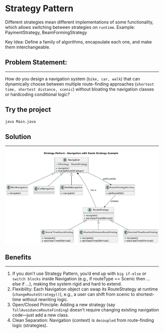 # Strategy Pattern

Different strategies mean different implementations of some functionality, which allows switching between strategies on `runtime`.
Example: PaymentStrategy, BeamFormingStrategy

Key Idea: Define a family of algorithms, encapsulate each one, and make them interchangeable.

## Problem Statement:
---
How do you design a navigation system (`bike, car, walk`) that can dynamically choose between multiple route-finding approaches (`shortest time, shortest distance, scenic`) without bloating the navigation classes or hardcoding conditional logic?

## Try the project
```bash
java Main.java
```
## Solution
---
![image-text](https://github.com/ashishjain0338/lld_pattern_theory/blob/main/images/Navigation_With_Route_Strategy.png)

## Benefits
---
1. If you don’t use Strategy Pattern, you’d end up with `big if-else` or `switch blocks` inside Navigation (e.g., if routeType == Scenic then ... else if ...), making the system rigid and hard to extend.
2. Flexibility: Each Navigation object can swap its RouteStrategy at runtime (`changeRouteStrategy()`), e.g., a user can shift from scenic to shortest-time without rewriting logic.
3. Open/Closed Principle: Adding a new strategy (say `TollAvoidanceRouteFinding`) doesn’t require changing existing navigation code—just add a new class.
4. Clean Separation: Navigation (context) is `decoupled` from route-finding logic (strategies).
